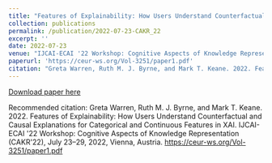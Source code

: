 ```yaml
---
title: "Features of Explainability: How Users Understand Counterfactual and Causal Explanations for Categorical and Continuous Features in XAI"
collection: publications
permalink: /publication/2022-07-23-CAKR_22
excerpt: ''
date: 2022-07-23
venue: "IJCAI-ECAI '22 Workshop: Cognitive Aspects of Knowledge Representation"
paperurl: 'https://ceur-ws.org/Vol-3251/paper1.pdf'
citation: "Greta Warren, Ruth M. J. Byrne, and Mark T. Keane. 2022. Features of Explainability: How Users Understand Counterfactual and Causal Explanations for Categorical and Continuous Features in XAI. IJCAI-ECAI '22 Workshop: Cognitive Aspects of Knowledge Representation (CAKR'22), July 23–29, 2022, Vienna, Austria. https://ceur-ws.org/Vol-3251/paper1.pdf"
---
```


[Download paper here](http://gretawarren.github.io/files/CAKR2022.pdf)

Recommended citation: Greta Warren, Ruth M. J. Byrne, and Mark T. Keane. 2022. Features of Explainability: How Users Understand Counterfactual and Causal Explanations for Categorical and Continuous Features in XAI. IJCAI-ECAI '22 Workshop: Cognitive Aspects of Knowledge Representation (CAKR'22), July 23–29, 2022, Vienna, Austria. https://ceur-ws.org/Vol-3251/paper1.pdf
